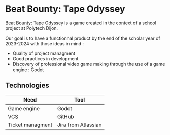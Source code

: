 # Beat Bounty: Tape Odyssey

Beat Bounty: Tape Odyssey is a game created in the context of a school project at Polytech Dijon.

Our goal is to have a functionnal product by the end of the scholar year of 2023-2024 with those ideas in mind :
- Quality of project managment
- Good practices in development
- Discovery of professional video game making through the use of a game engine : Godot

## Technologies

|Need|Tool|
|-|-|
|Game engine|Godot|
|VCS|GitHub|
|Ticket managment|Jira from Atlassian|

